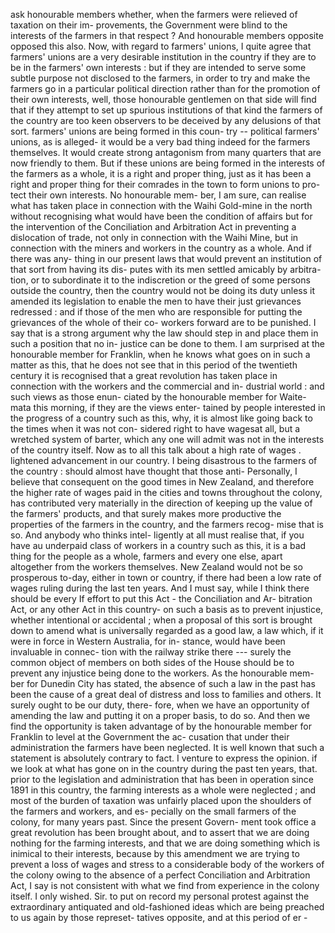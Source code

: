 ask honourable members whether, when the farmers were relieved of taxation on their im- provements, the Government were blind to the interests of the farmers in that respect ? And honourable members opposite opposed this also. Now, with regard to farmers' unions, I quite agree that farmers' unions are a very desirable institution in the country if they are to be in the farmers' own interests : but if they are intended to serve some subtle purpose not disclosed to the farmers, in order to try and make the farmers go in a particular political direction rather than for the promotion of their own interests, well, those honourable gentlemen on that side will find that if they attempt to set up spurious institutions of that kind the farmers of the country are too keen observers to be deceived by any delusions of that sort. farmers' unions are being formed in this coun- try -- political farmers' unions, as is alleged- it would be a very bad thing indeed for the farmers themselves. It would create strong antagonism from many quarters that are now friendly to them. But if these unions are being formed in the interests of the farmers as a whole, it is a right and proper thing, just as it has been a right and proper thing for their comrades in the town to form unions to pro- tect their own interests. No honourable mem- ber, I am sure, can realise what has taken place in connection with the Waihi Gold-mine in the north without recognising what would have been the condition of affairs but for the intervention of the Conciliation and Arbitration Act in preventing a dislocation of trade, not only in connection with the Waihi Mine, but in connection with the miners and workers in the country as a whole. And if there was any- thing in our present laws that would prevent an institution of that sort from having its dis- putes with its men settled amicably by arbitra- tion, or to subordinate it to the indiscretion or the greed of some persons outside the country, then the country would not be doing its duty unless it amended its legislation to enable the men to have their just grievances redressed : and if those of the men who are responsible for putting the grievances of the whole of their co- workers forward are to be punished. I say that is a strong argument why the law should step in and place them in such a position that no in- justice can be done to them. I am surprised at the honourable member for Franklin, when he knows what goes on in such a matter as this, that he does not see that in this period of the twentieth century it is recognised that a great revolution has taken place in connection with the workers and the commercial and in- dustrial world : and such views as those enun- ciated by the honourable member for Waite- mata this morning, if they are the views enter- tained by people interested in the progress of a country such as this, why, it is almost like going back to the times when it was not con- sidered right to have wagesat all, but a wretched system of barter, which any one will admit was not in the interests of the country itself. Now as to all this talk about a high rate of wages . lightened advancement in our country. I being disastrous to the farmers of the country : should almost have thought that those anti- Personally, I believe that consequent on the good times in New Zealand, and therefore the higher rate of wages paid in the cities and towns throughout the colony, has contributed very materially in the direction of keeping up the value of the farmers' products, and that surely makes more productive the properties of the farmers in the country, and the farmers recog- mise that is so. And anybody who thinks intel- ligently at all must realise that, if you have au underpaid class of workers in a country such as this, it is a bad thing for the people as a whole, farmers and every one else, apart altogether from the workers themselves. New Zealand would not be so prosperous to-day, either in town or country, if there had been a low rate of wages ruling during the last ten years. And I must say, while I think there should be every If effort to put this Act - the Conciliation and Ar- bitration Act, or any other Act in this country- on such a basis as to prevent injustice, whether intentional or accidental ; when a proposal of this sort is brought down to amend what is universally regarded as a good law, a law which, if it were in force in Western Australia, for in- stance, would have been invaluable in connec- tion with the railway strike there --- surely the common object of members on both sides of the House should be to prevent any injustice being done to the workers. As the honourable mem- ber for Dunedin City has stated, the absence of such a law in the past has been the cause of a great deal of distress and loss to families and others. It surely ought to be our duty, there- fore, when we have an opportunity of amending the law and putting it on a proper basis, to do so. And then we find the opportunity is taken advantage of by the honourable member for Franklin to level at the Government the ac- cusation that under their administration the farmers have been neglected. It is well known that such a statement is absolutely contrary to fact. I venture to express the opinion. if we look at what has gone on in the country during the past ten years, that. prior to the legislation and administration that has been in operation since 1891 in this country, the farming interests as a whole were neglected ; and most of the burden of taxation was unfairly placed upon the shoulders of the farmers and workers, and es- pecially on the small farmers of the colony, for many years past. Since the present Govern- ment took office a great revolution has been brought about, and to assert that we are doing nothing for the farming interests, and that we are doing something which is inimical to their interests, because by this amendment we are trying to prevent a loss of wages and stress to a considerable body of the workers of the colony owing to the absence of a perfect Conciliation and Arbitration Act, I say is not consistent with what we find from experience in the colony itself. I only wished. Sir. to put on record my personal protest against the extraordinary antiquated and old-fashioned ideas which are being preached to us again by those represet- tatives opposite, and at this period of er - 